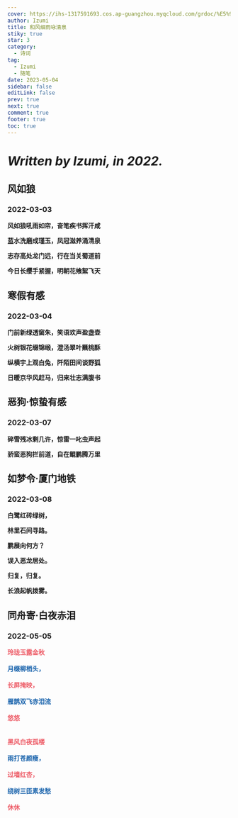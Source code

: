 ```yaml
---
cover: https://ihs-1317591693.cos.ap-guangzhou.myqcloud.com/grdoc/%E5%92%8C%E9%A3%8E%E7%BB%86%E9%9B%A8%E5%92%8F%E6%B8%85%E6%B3%89.jpg
author: Izumi
title: 和风细雨咏清泉
stiky: true
star: 3
category:
  - 诗词
tag:
  - Izumi
  - 随笔
date: 2023-05-04
sidebar: false
editLink: false
prev: true
next: true
comment: true
footer: true
toc: true
---
```



# *Written by Izumi, in 2022.*

## 风如狼

### 2022-03-03

**风如狼吼雨如帘，奋笔疾书挥汗咸**

**蓝水洗磨成瑾玉，凤冠滋养涌清泉**

**志存高处龙门远，行在当关蜀道前**

**今日长缨手紧握，明朝花飨絮飞天**

## 寒假有感

### 2022-03-04

**门前新绿透窗朱，笑语欢声盈盏壶**

**火树银花缀锦缎，澄汤翠叶蘸桃酥**

**纵横宇上观白兔，阡陌田间谈野狐**

**日暖京华风赶马，归来壮志满腹书**

## 恶狗·惊蛰有感

### 2022-03-07

**碎雪残冰剩几许，惊雷一叱虫声起**

**骄蛮恶狗拦前道，自在鲲鹏腾万里**

## 如梦令·厦门地铁

### 2022-03-08

**白鹭红砖绿树，**

**林里石间寻路。**

**鹏展向何方？**

**误入恶龙居处。**

**归复，归复。**

**长浪起帆拨雾。**

## 同舟寄·白夜赤泪

### 2022-05-05<br/>
<font color="#ed5a65"><b>玲珑玉露金秋</b></font><br/><br/>
<font color="#1661ab"><b>月缀柳梢头，</b></font><br/><br/>
<font color="#ed5a65"><b>长屏掩映，</b></font><br/><br/>
<font color="#1661ab"><b>雁鹊双飞赤泪流</b></font><br/><br/>
<font color="#ed5a65"><b>悠悠</b></font><br/><br/><br/>
<font color="#ed5a65"><b>黑风白夜孤楼</b></font><br/><br/>
<font color="#1661ab"><b>雨打苍颜瘦，</b></font><br/><br/>
<font color="#ed5a65"><b>过墙红杏，</b></font><br/><br/>
<font color="#1661ab"><b>绕树三匝素发愁</b></font><br/><br/>
<font color="#ed5a65"><b>休休</b></font><br/>

